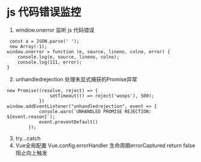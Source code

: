 # js 代码错误监控

1. window.onerror 监听 js 代码错误

```
 const a = JSON.parse(' ');
 new Array(-1);
window.onerror = function (e, source, lineno, colno, error) {
    console.log(e, source, lineno, colno);
    console.log(111, error);
}
```
2. unhandledrejection 处理未显式捕获的Promise异常
```
new Promise((resolve, reject) => {
                setTimeout(() => reject('woops'), 500);
            })
window.addEventListener("unhandledrejection", event => {
            console.warn(`UNHANDLED PROMISE REJECTION: ${event.reason}`);
            event.preventDefault()
        });
```
3. try...catch
4. Vue全局配置 Vue.config.errorHandler   生命周期errorCaptured return false阻止向上触发